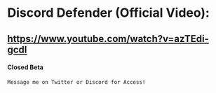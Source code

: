 # Discord Defender (Official Video):
## https://www.youtube.com/watch?v=azTEdi-gcdI

#### Closed Beta

`Message me on Twitter or Discord for Access!`